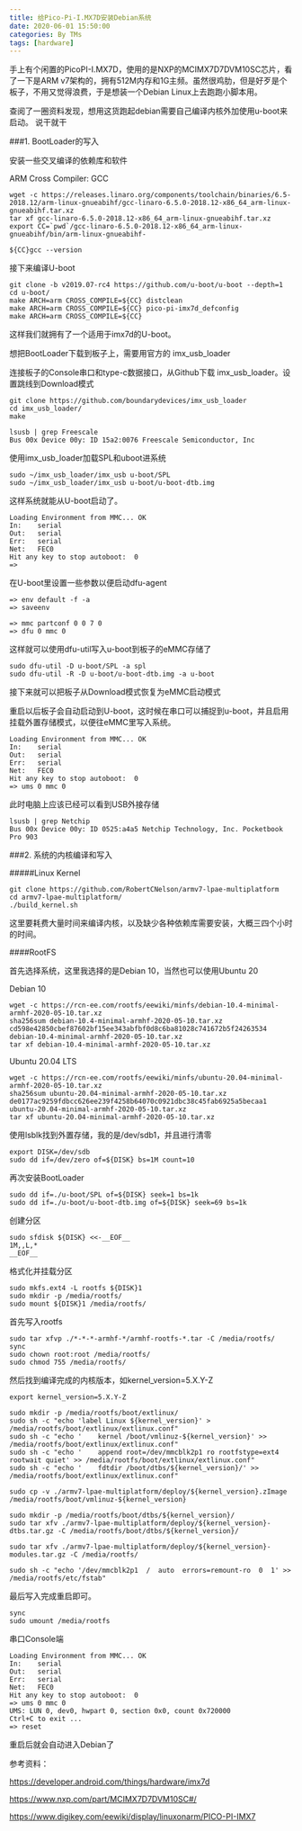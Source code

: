 ```yaml
---
title: 给Pico-Pi-I.MX7D安装Debian系统
date: 2020-06-01 15:50:00
categories: By TMs
tags: [hardware]
---
```


手上有个闲置的PicoPI-I.MX7D，使用的是NXP的MCIMX7D7DVM10SC芯片，看了一下是ARM v7架构的，拥有512M内存和1G主频。虽然很鸡肋，但是好歹是个板子，不用又觉得浪费，于是想装一个Debian Linux上去跑跑小脚本用。

查阅了一圈资料发现，想用这货跑起debian需要自己编译内核外加使用u-boot来启动。
说干就干

###1. BootLoader的写入

安装一些交叉编译的依赖库和软件

ARM Cross Compiler: GCC

```
wget -c https://releases.linaro.org/components/toolchain/binaries/6.5-2018.12/arm-linux-gnueabihf/gcc-linaro-6.5.0-2018.12-x86_64_arm-linux-gnueabihf.tar.xz
tar xf gcc-linaro-6.5.0-2018.12-x86_64_arm-linux-gnueabihf.tar.xz
export CC=`pwd`/gcc-linaro-6.5.0-2018.12-x86_64_arm-linux-gnueabihf/bin/arm-linux-gnueabihf-
```
```
${CC}gcc --version
```

接下来编译U-boot

```
git clone -b v2019.07-rc4 https://github.com/u-boot/u-boot --depth=1
cd u-boot/
make ARCH=arm CROSS_COMPILE=${CC} distclean
make ARCH=arm CROSS_COMPILE=${CC} pico-pi-imx7d_defconfig
make ARCH=arm CROSS_COMPILE=${CC}
```

这样我们就拥有了一个适用于imx7d的U-boot。

想把BootLoader下载到板子上，需要用官方的 imx_usb_loader

连接板子的Console串口和type-c数据接口，从Github下载 imx_usb_loader。设置跳线到Download模式

```
git clone https://github.com/boundarydevices/imx_usb_loader
cd imx_usb_loader/
make
```
```
lsusb | grep Freescale
Bus 00x Device 00y: ID 15a2:0076 Freescale Semiconductor, Inc
```

使用imx_usb_loader加载SPL和uboot进系统

```
sudo ~/imx_usb_loader/imx_usb u-boot/SPL
sudo ~/imx_usb_loader/imx_usb u-boot/u-boot-dtb.img
```
这样系统就能从U-boot启动了。

```
Loading Environment from MMC... OK
In:    serial
Out:   serial
Err:   serial
Net:   FEC0
Hit any key to stop autoboot:  0
=>
```

在U-boot里设置一些参数以便启动dfu-agent

```
=> env default -f -a
=> saveenv

=> mmc partconf 0 0 7 0
=> dfu 0 mmc 0
```

这样就可以使用dfu-util写入u-boot到板子的eMMC存储了

```
sudo dfu-util -D u-boot/SPL -a spl
sudo dfu-util -R -D u-boot/u-boot-dtb.img -a u-boot
```
接下来就可以把板子从Download模式恢复为eMMC启动模式

重启以后板子会自动启动到U-boot，这时候在串口可以捕捉到u-boot，并且启用挂载外置存储模式，以便往eMMC里写入系统。

```
Loading Environment from MMC... OK
In:    serial
Out:   serial
Err:   serial
Net:   FEC0
Hit any key to stop autoboot:  0
=> ums 0 mmc 0
```
此时电脑上应该已经可以看到USB外接存储

```
lsusb | grep Netchip
Bus 00x Device 00y: ID 0525:a4a5 Netchip Technology, Inc. Pocketbook Pro 903
```

###2. 系统的内核编译和写入

#####Linux Kernel

```
git clone https://github.com/RobertCNelson/armv7-lpae-multiplatform
cd armv7-lpae-multiplatform/
./build_kernel.sh
```
这里要耗费大量时间来编译内核，以及缺少各种依赖库需要安装，大概三四个小时的时间。

####RootFS

首先选择系统，这里我选择的是Debian 10，当然也可以使用Ubuntu 20

Debian 10

```
wget -c https://rcn-ee.com/rootfs/eewiki/minfs/debian-10.4-minimal-armhf-2020-05-10.tar.xz
sha256sum debian-10.4-minimal-armhf-2020-05-10.tar.xz
cd598e42850cbef87602bf15ee343abfbf0d8c6ba81028c741672b5f24263534  debian-10.4-minimal-armhf-2020-05-10.tar.xz
tar xf debian-10.4-minimal-armhf-2020-05-10.tar.xz
```
Ubuntu 20.04 LTS

```
wget -c https://rcn-ee.com/rootfs/eewiki/minfs/ubuntu-20.04-minimal-armhf-2020-05-10.tar.xz
sha256sum ubuntu-20.04-minimal-armhf-2020-05-10.tar.xz
de0177ac9259fdbcc626ee239f4258b64070c0921dbc38c45fab6925a5becaa1  ubuntu-20.04-minimal-armhf-2020-05-10.tar.xz
tar xf ubuntu-20.04-minimal-armhf-2020-05-10.tar.xz
```

使用lsblk找到外置存储，我的是/dev/sdb1，并且进行清零

```
export DISK=/dev/sdb
sudo dd if=/dev/zero of=${DISK} bs=1M count=10
```

再次安装BootLoader

```
sudo dd if=./u-boot/SPL of=${DISK} seek=1 bs=1k
sudo dd if=./u-boot/u-boot-dtb.img of=${DISK} seek=69 bs=1k
```

创建分区

```
sudo sfdisk ${DISK} <<-__EOF__
1M,,L,*
__EOF__
```

格式化并挂载分区

```
sudo mkfs.ext4 -L rootfs ${DISK}1
sudo mkdir -p /media/rootfs/
sudo mount ${DISK}1 /media/rootfs/
```

首先写入rootfs
```
sudo tar xfvp ./*-*-*-armhf-*/armhf-rootfs-*.tar -C /media/rootfs/
sync
sudo chown root:root /media/rootfs/
sudo chmod 755 /media/rootfs/
```

然后找到编译完成的内核版本，如kernel_version=5.X.Y-Z

```
export kernel_version=5.X.Y-Z

sudo mkdir -p /media/rootfs/boot/extlinux/
sudo sh -c "echo 'label Linux ${kernel_version}' > /media/rootfs/boot/extlinux/extlinux.conf"
sudo sh -c "echo '    kernel /boot/vmlinuz-${kernel_version}' >> /media/rootfs/boot/extlinux/extlinux.conf"
sudo sh -c "echo '    append root=/dev/mmcblk2p1 ro rootfstype=ext4 rootwait quiet' >> /media/rootfs/boot/extlinux/extlinux.conf"
sudo sh -c "echo '    fdtdir /boot/dtbs/${kernel_version}/' >> /media/rootfs/boot/extlinux/extlinux.conf"

sudo cp -v ./armv7-lpae-multiplatform/deploy/${kernel_version}.zImage /media/rootfs/boot/vmlinuz-${kernel_version}

sudo mkdir -p /media/rootfs/boot/dtbs/${kernel_version}/
sudo tar xfv ./armv7-lpae-multiplatform/deploy/${kernel_version}-dtbs.tar.gz -C /media/rootfs/boot/dtbs/${kernel_version}/

sudo tar xfv ./armv7-lpae-multiplatform/deploy/${kernel_version}-modules.tar.gz -C /media/rootfs/

sudo sh -c "echo '/dev/mmcblk2p1  /  auto  errors=remount-ro  0  1' >> /media/rootfs/etc/fstab"
```
最后写入完成重启即可。

```
sync
sudo umount /media/rootfs
```
串口Console端

```
Loading Environment from MMC... OK
In:    serial
Out:   serial
Err:   serial
Net:   FEC0
Hit any key to stop autoboot:  0
=> ums 0 mmc 0
UMS: LUN 0, dev0, hwpart 0, section 0x0, count 0x720000
Ctrl+C to exit ...
=> reset
```
重启后就会自动进入Debian了

参考资料：

https://developer.android.com/things/hardware/imx7d

https://www.nxp.com/part/MCIMX7D7DVM10SC#/

https://www.digikey.com/eewiki/display/linuxonarm/PICO-PI-IMX7
